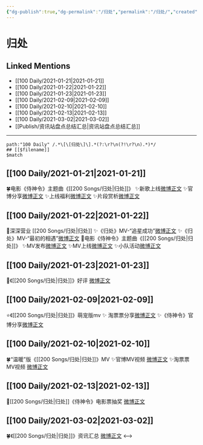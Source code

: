 ```yaml
---
{"dg-publish":true,"dg-permalink":"/归处","permalink":"/归处/","created":"2023-04-08T21:09:05.000+08:00","updated":"2023-04-10T15:39:40.000+08:00"}
---
```


# 归处

## Linked Mentions
- [[100 Daily/2021-01-21\|2021-01-21]]
- [[100 Daily/2021-01-22\|2021-01-22]]
- [[100 Daily/2021-01-23\|2021-01-23]]
- [[100 Daily/2021-02-09\|2021-02-09]]
- [[100 Daily/2021-02-10\|2021-02-10]]
- [[100 Daily/2021-02-13\|2021-02-13]]
- [[100 Daily/2021-03-02\|2021-03-02]]
- [[Publish/资讯站盘点总结汇总\|资讯站盘点总结汇总]]


---

```expander
path:"100 Daily" /.*\[\[归处\]\].*(?:\r?\n(?!\r?\n).*)*/
## [[$filename]]
$match
```
## [[100 Daily/2021-01-21\|2021-01-21]]
🍀电影《侍神令》主题曲《[[200 Songs/归处\|归处]]》
✨新歌上线[微博正文](https://m.weibo.cn/6466290670/4595959844314377)
✨官博分享[微博正文](https://m.weibo.cn/6466290670/4595960901016536)
✨上线福利[微博正文](https://m.weibo.cn/6466290670/4595957310172352)
✨片段赏析[微博正文](https://m.weibo.cn/6466290670/4595899386831353)
## [[100 Daily/2021-01-22\|2021-01-22]]
💫深深营业 [[200 Songs/归处\|归处]]
✨《归处》MV-“追星成功”[微博正文](https://m.weibo.cn/6466290670/4596140437673960)
✨《归处》MV-“最初的相遇”[微博正文](https://m.weibo.cn/6466290670/4596146083464463)
💫电影《侍神令》主题曲《[[200 Songs/归处\|归处]]》
✨MV发布[微博正文](https://m.weibo.cn/6466290670/4596093206137220)
✨MV上线[微博正文](https://m.weibo.cn/6466290670/4596100839507106)
✨小队活动[微博正文](https://m.weibo.cn/6466290670/4596126655447408)
## [[100 Daily/2021-01-23\|2021-01-23]]
🌟《[[200 Songs/归处\|归处]]》好评 [微博正文](https://m.weibo.cn/6466290670/4596599945169352)
## [[100 Daily/2021-02-09\|2021-02-09]]
⭐《[[200 Songs/归处\|归处]]》萌宠版mv
✨ 淘票票分享[微博正文](https://m.weibo.cn/6466290670/4602652724038558)
✨《侍神令》官博分享[微博正文](https://m.weibo.cn/6466290670/4602658738675315)
## [[100 Daily/2021-02-10\|2021-02-10]]
🍀“温暖”版《[[200 Songs/归处\|归处]]》MV
✨官博MV视频 [微博正文](https://weibo.com/6466290670/K1ge45nrk)
✨淘票票MV视频 [微博正文](https://weibo.com/6466290670/K1i1G0TLp)
## [[100 Daily/2021-02-13\|2021-02-13]]
🌟[[200 Songs/归处\|归处]]《侍神令》电影票抽奖 [微博正文](https://m.weibo.cn/6466290670/4604195589858450)
## [[100 Daily/2021-03-02\|2021-03-02]]
🍀《[[200 Songs/归处\|归处]]》资讯汇总 [微博正文](https://weibo.com/6466290670/K4kPvttaO)
<-->